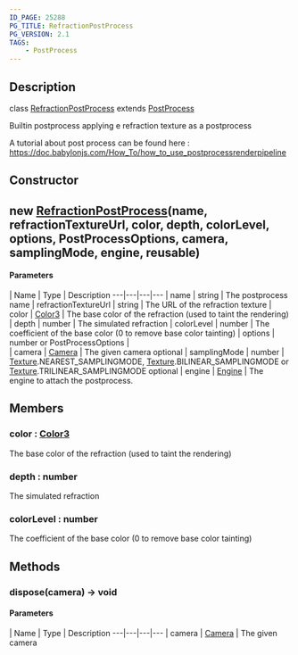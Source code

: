 ```yaml
---
ID_PAGE: 25288
PG_TITLE: RefractionPostProcess
PG_VERSION: 2.1
TAGS:
    - PostProcess
---
```

## Description

class [RefractionPostProcess](/classes/2.5/RefractionPostProcess) extends [PostProcess](/classes/2.5/PostProcess)

Builtin postprocess applying e refraction texture as a postprocess

A tutorial about post process can be found here : https://doc.babylonjs.com/How_To/how_to_use_postprocessrenderpipeline

## Constructor

## new [RefractionPostProcess](/classes/2.5/RefractionPostProcess)(name, refractionTextureUrl, color, depth, colorLevel, options, PostProcessOptions, camera, samplingMode, engine, reusable)



#### Parameters
 | Name | Type | Description
---|---|---|---
 | name | string |     The postprocess name
 | refractionTextureUrl | string |     The URL of the refraction texture
 | color | [Color3](/classes/2.5/Color3) |     The base color of the refraction (used to taint the rendering)
 | depth | number |     The simulated refraction
 | colorLevel | number |     The coefficient of the base color (0 to remove base color tainting)
 | options | number or PostProcessOptions |  
 | camera | [Camera](/classes/2.5/Camera) |     The given camera
optional | samplingMode | number |     [Texture](/classes/2.5/Texture).NEAREST_SAMPLINGMODE, [Texture](/classes/2.5/Texture).BILINEAR_SAMPLINGMODE or [Texture](/classes/2.5/Texture).TRILINEAR_SAMPLINGMODE
optional | engine | [Engine](/classes/2.5/Engine) |     The engine to attach the postprocess.
## Members

### color : [Color3](/classes/2.5/Color3)

The base color of the refraction (used to taint the rendering)

### depth : number

The simulated refraction

### colorLevel : number

The coefficient of the base color (0 to remove base color tainting)

## Methods

### dispose(camera) &rarr; void



#### Parameters
 | Name | Type | Description
---|---|---|---
 | camera | [Camera](/classes/2.5/Camera) |     The given camera

